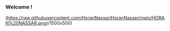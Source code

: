 ### Welcome !
(https://raw.githubusercontent.com/HoranNassar/HoranNassar/main/HORAN%20NASSAR.png)/1500x500)
